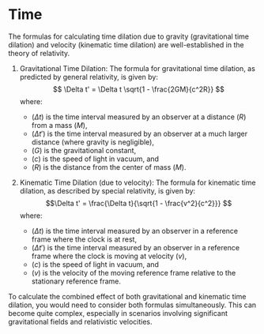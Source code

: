 # Time

The formulas for calculating time dilation due to gravity (gravitational time dilation) and velocity (kinematic time dilation) are well-established in the theory of relativity.

1. Gravitational Time Dilation:
   The formula for gravitational time dilation, as predicted by general relativity, is given by:
   $$ \Delta t' = \Delta t \sqrt{1 - \frac{2GM}{c^2R}} $$
   where:
   - ($\Delta t$) is the time interval measured by an observer at a distance \($R$\) from a mass \($M$\),
   - \($\Delta t'$\) is the time interval measured by an observer at a much larger distance (where gravity is negligible),
   - \($G$\) is the gravitational constant,
   - \($c$\) is the speed of light in vacuum, and
   - \($R$\) is the distance from the center of mass \($M$\).

2. Kinematic Time Dilation (due to velocity):
   The formula for kinematic time dilation, as described by special relativity, is given by:
 $$\Delta t' = \frac{\Delta t}{\sqrt{1 - \frac{v^2}{c^2}}}
 $$
   where:
   - \($\Delta t$\) is the time interval measured by an observer in a reference frame where the clock is at rest,
   - \($\Delta t'$\) is the time interval measured by an observer in a reference frame where the clock is moving at velocity \($v$\),
   - \($c$\) is the speed of light in vacuum, and
   - \($v$\) is the velocity of the moving reference frame relative to the stationary reference frame.

To calculate the combined effect of both gravitational and kinematic time dilation, you would need to consider both formulas simultaneously. This can become quite complex, especially in scenarios involving significant gravitational fields and relativistic velocities.
